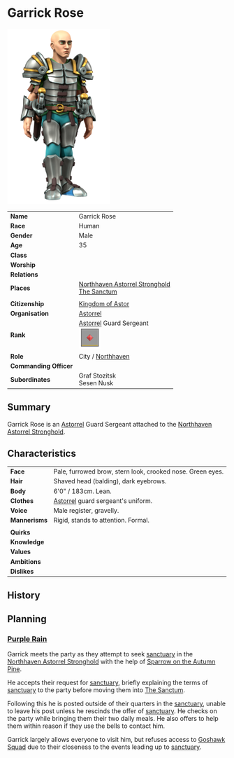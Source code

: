 # Garrick Rose

<img src="../../images/people/garrick-rose.png" height="400" />

| | |
| --- | --- |
| **Name** | Garrick Rose | person.2
| **Race** | Human |
| **Gender** | Male |
| **Age** | 35 |
| **Class** | |
| **Worship** | |
| **Relations** | |
| **Places** | [Northhaven Astorrel Stronghold](../places/strongholds/northhaven-astorrel-stronghold.md)<br />[The Sanctum](../places/buildings/the-sanctum.md) |
| | |
| **Citizenship** | [Kingdom of Astor](../civilisations/kingdom-of-astor/README.md) |
| **Organisation** | [Astorrel](../civilisations/kingdom-of-astor/organisations/astorrel/astorrel.md) |
| **Rank** | [Astorrel](../civilisations/kingdom-of-astor/organisations/astorrel/astorrel.md) Guard Sergeant<br /><img src="../../images/ranks/astorrel-4-sergeant.png" height="50" /> |
| **Role** | City / [Northhaven](../places/cities/northhaven.md) |
| **Commanding Officer** | |
| **Subordinates** | Graf Stozitsk<br />Sesen Nusk |

## Summary

Garrick Rose is an [Astorrel](../civilisations/kingdom-of-astor/organisations/astorrel/astorrel.md) Guard Sergeant attached to the [Northhaven Astorrel Stronghold](../places/strongholds/northhaven-astorrel-stronghold.md).

## Characteristics

| | |
| --- | --- |
| **Face** | Pale, furrowed brow, stern look, crooked nose. Green eyes. | characteristics.2
| **Hair** | Shaved head (balding), dark eyebrows. |
| **Body** | 6'0" / 183cm. Lean. |
| **Clothes** | [Astorrel](../civilisations/kingdom-of-astor/organisations/astorrel/astorrel.md) guard sergeant's uniform. |
| **Voice** | Male register, gravelly. |
| **Mannerisms** | Rigid, stands to attention. Formal. |
| | |
| **Quirks** | |
| **Knowledge** | |
| **Values** | |
| **Ambitions** | |
| **Dislikes** | |

## History

## Planning

### [Purple Rain](../../campaigns/purple-rain/purple-rain.md)

Garrick meets the party as they attempt to seek [sanctuary](../civilisations/kingdom-of-astor/organisations/astorrel/sanctuary.md) in the [Northhaven Astorrel Stronghold](../places/strongholds/northhaven-astorrel-stronghold.md) with the help of [Sparrow on the Autumn Pine](sparrow-on-the-autumn-pine.md).

He accepts their request for [sanctuary](../civilisations/kingdom-of-astor/organisations/astorrel/sanctuary.md), briefly explaining the terms of [sanctuary](../civilisations/kingdom-of-astor/organisations/astorrel/sanctuary.md) to the party before moving them into [The Sanctum](../places/buildings/the-sanctum.md).

Following this he is posted outside of their quarters in the [sanctuary](../civilisations/kingdom-of-astor/organisations/astorrel/sanctuary.md), unable to leave his post unless he rescinds the offer of [sanctuary](../civilisations/kingdom-of-astor/organisations/astorrel/sanctuary.md). He checks on the party while bringing them their two daily meals. He also offers to help them within reason if they use the bells to contact him.

Garrick largely allows everyone to visit him, but refuses access to [Goshawk Squad](../civilisations/kingdom-of-astor/organisations/astorrel/squads/goshawk.md) due to their closeness to the events leading up to [sanctuary](../civilisations/kingdom-of-astor/organisations/astorrel/sanctuary.md).
